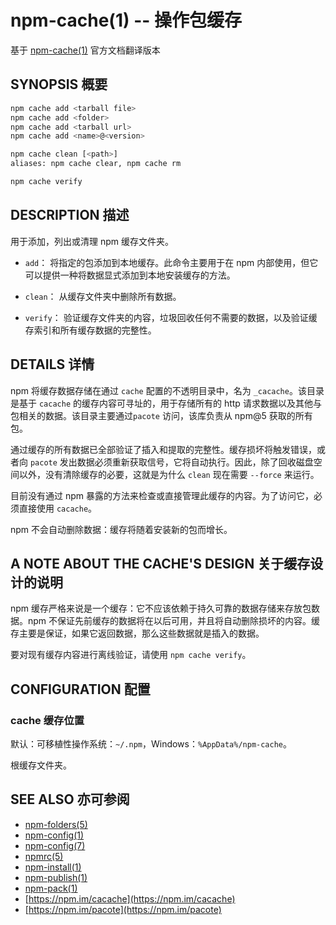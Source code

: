 npm-cache(1) -- 操作包缓存
==========================================
基于 [npm-cache(1)](https://github.com/npm/npm/blob/latest/doc/cli/npm-cache.md) 官方文档翻译版本

## SYNOPSIS 概要
```bash
npm cache add <tarball file>
npm cache add <folder>
npm cache add <tarball url>
npm cache add <name>@<version>

npm cache clean [<path>]
aliases: npm cache clear, npm cache rm

npm cache verify
```


## DESCRIPTION 描述

用于添加，列出或清理 npm 缓存文件夹。

* `add`：
  将指定的包添加到本地缓存。此命令主要用于在 npm 内部使用，但它可以提供一种将数据显式添加到本地安装缓存的方法。

* `clean`：
  从缓存文件夹中删除所有数据。

* `verify`：
  验证缓存文件夹的内容，垃圾回收任何不需要的数据，以及验证缓存索引和所有缓存数据的完整性。


## DETAILS 详情

npm 将缓存数据存储在通过 `cache` 配置的不透明目录中，名为 `_cacache`。该目录是基于 `cacache` 的缓存内容可寻址的，用于存储所有的 http 请求数据以及其他与包相关的数据。该目录主要通过`pacote` 访问，该库负责从 npm@5 获取的所有包。

通过缓存的所有数据已全部验证了插入和提取的完整性。缓存损坏将触发错误，或者向 `pacote` 发出数据必须重新获取信号，它将自动执行。因此，除了回收磁盘空间以外，没有清除缓存的必要，这就是为什么 `clean` 现在需要 `--force` 来运行。

目前没有通过 npm 暴露的方法来检查或直接管理此缓存的内容。为了访问它，必须直接使用 `cacache`。

npm 不会自动删除数据：缓存将随着安装新的包而增长。

## A NOTE ABOUT THE CACHE'S DESIGN 关于缓存设计的说明

npm 缓存严格来说是一个缓存：它不应该依赖于持久可靠的数据存储来存放包数据。npm 不保证先前缓存的数据将在以后可用，并且将自动删除损坏的内容。缓存主要是保证，如果它返回数据，那么这些数据就是插入的数据。

要对现有缓存内容进行离线验证，请使用 `npm cache verify`。

## CONFIGURATION 配置

### cache 缓存位置

默认：可移植性操作系统：`~/.npm`，Windows：`%AppData%/npm-cache`。

根缓存文件夹。

## SEE ALSO 亦可参阅

* [npm-folders(5)](https://docs.npmjs.com/files/folders)
* [npm-config(1)](https://docs.npmjs.com/cli/config)
* [npm-config(7)](https://docs.npmjs.com/misc/config)
* [npmrc(5)](https://docs.npmjs.com/files/npmrc)
* [npm-install(1)](https://docs.npmjs.com/cli/install)
* [npm-publish(1)](https://docs.npmjs.com/cli/publish)
* [npm-pack(1)](https://docs.npmjs.com/cli/pack)
* [https://npm.im/cacache](https://npm.im/cacache)
* [https://npm.im/pacote](https://npm.im/pacote)
